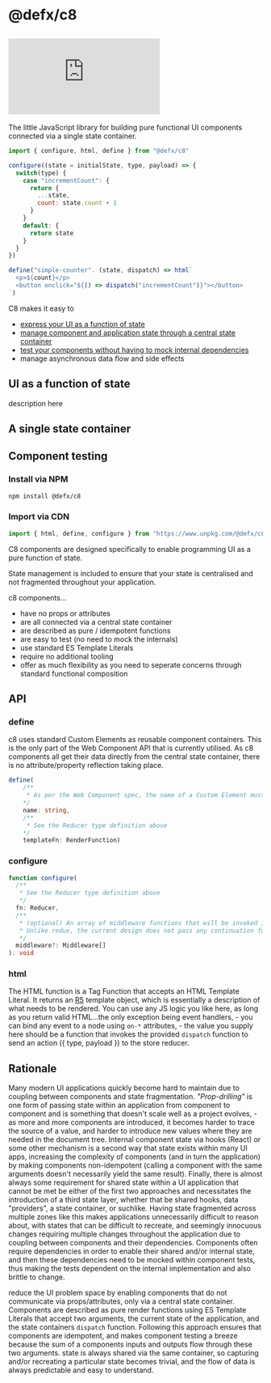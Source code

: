 # @defx/c8

## [![gzip size](https://img.badgesize.io/https://unpkg.com/@defx/c8/dist/c8.min.js?compression=gzip&label=gzip)]()

The little JavaScript library for building pure functional UI components connected via a single state container.

```js
import { configure, html, define } from "@defx/c8"

configure((state = initialState, type, payload) => {
  switch(type) {
    case "incrementCount": {
      return {
        ...state,
        count: state.count + 1
      }
    }
    default: {
      return state
    }
  }
})

define("simple-counter". (state, dispatch) => html`
  <p>${count}</p>
  <button onclick="${() => dispatch("incrementCount")}"></button>
`)
```

C8 makes it easy to

- [express your UI as a function of state](#ui-as-a-function-of-state)
- [manage component and application state through a central state container](#a-single-state-container)
- [test your components without having to mock internal dependencies](#components-that-are-easy-to-test)
- manage asynchronous data flow and side effects

## UI as a function of state

description here

## A single state container

## Component testing

### Install via NPM

```sh
npm install @defx/c8
```

### Import via CDN

```js
import { html, define, configure } from "https://www.unpkg.com/@defx/c8"
```

C8 components are designed specifically to enable programming UI as a pure function of state.

State management is included to ensure that your state is centralised and not fragmented throughout your application.

c8 components...

- have no props or attributes
- are all connected via a central state container
- are described as pure / idempotent functions
- are easy to test (no need to mock the internals)
- use standard ES Template Literals
- require no additional tooling
- offer as much flexibility as you need to seperate concerns through standard functional composition

## API

### define

c8 uses standard Custom Elements as reusable component containers. This is the only part of the Web Component API that is currently utilised. As c8 components all get their data directly from the central state container, there is no attribute/property reflection taking place.

```ts
define(
    /**
     * As per the Web Component spec, the name of a Custom Element must be at least two words separated by a hyphen, so as to differentiate from native built-in elements
    */
    name: string,
    /**
     * See the Reducer type definition above
    */
    templateFn: RenderFunction)
```

### configure

```ts
function configure(
  /**
   * See the Reducer type definition above
   */
  fn: Reducer,
  /**
   * (optional) An array of middleware functions that will be invoked immediately after an action is dispatched and before it is passed to the reducer.
   * Unlike redux, the current design does not pass any continuation function (i.e., "next()"), the functions are all simply invoked with no way to delay or cancel the current action, however, by use of the provided getState and dispatch methods they may dispatch their own actions at a later time (e.g., after the completion of some asynchronous work)
   */
  middleware?: Middleware[]
): void
```

### html

The HTML function is a Tag Function that accepts an HTML Template Literal. It returns an [R5](https://github.com/defx/r5) template object, which is essentially a description of what needs to be rendered. You can use any JS logic you like here, as long as you return valid HTML...the only exception being event handlers, - you can bind any event to a node using `on-*` attributes, - the value you supply here should be a function that invokes the provided `dispatch` function to send an action ({ type, payload }) to the store reducer.

## Rationale

Many modern UI applications quickly become hard to maintain due to coupling between components and state fragmentation. _"Prop-drilling"_ is one form of passing state within an application from component to component and is something that doesn't scale well as a project evolves, - as more and more components are introduced, it becomes harder to trace the source of a value, and harder to introduce new values where they are needed in the document tree. Internal component state via hooks (React) or some other mechanism is a second way that state exists within many UI apps, increasing the complexity of components (and in turn the application) by making components non-idempotent (calling a component with the same arguments doesn't necessarily yield the same result). Finally, there is almost always some requirement for shared state within a UI application that cannot be met be either of the first two approaches and necessitates the introduction of a third state layer, whether that be shared hooks, data "providers", a state container, or suchlike. Having state fragmented across multiple zones like this makes applications unnecessarily difficult to reason about, with states that can be difficult to recreate, and seemingly innocuous changes requiring multiple changes throughout the application due to coupling between components and their dependencies. Components often require dependencies in order to enable their shared and/or internal state, and then these dependencies need to be mocked within component tests, thus making the tests dependent on the internal implementation and also brittle to change.

reduce the UI problem space by enabling components that do not communicate via props/attributes, only via a central state container. Components are described as pure render functions using ES Template Literals that accept two arguments, the current state of the application, and the state containers `dispatch` function. Following this approach ensures that components are idempotent, and makes component testing a breeze because the sum of a components inputs and outputs flow through these two arguments. state is always shared via the same container, so capturing and/or recreating a particular state becomes trivial, and the flow of data is always predictable and easy to understand.
